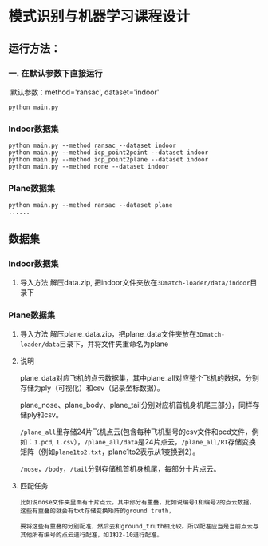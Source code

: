 # 模式识别与机器学习课程设计

## 运行方法：
### 一. 在默认参数下直接运行

​		默认参数：method='ransac', dataset='indoor'

```shell
python main.py
```

### Indoor数据集
```shell
python main.py --method ransac --dataset indoor
python main.py --method icp_point2point --dataset indoor
python main.py --method icp_point2plane --dataset indoor
python main.py --method none --dataset indoor
```

### Plane数据集
```shell
python main.py --method ransac --dataset plane
......
```

## 数据集
### Indoor数据集
1. 导入方法
    	解压data.zip, 把indoor文件夹放在`3Dmatch-loader/data/indoor`目录下
### Plane数据集
1. 导入方法
    	解压plane_data.zip，把plane_data文件夹放在`3Dmatch-loader/data`目录下，并将文件夹重命名为plane

2. 说明

    ​	plane_data对应飞机的点云数据集，其中plane_all对应整个飞机的数据，分别存储为ply（可视化）和csv（记录坐标数据）。

    ​	plane_nose、plane_body、plane_tail分别对应机首机身机尾三部分，同样存储ply和csv。

    ​	`/plane_all`里存储24片飞机点云(包含每种飞机型号的csv文件和pcd文件，例如：`1.pcd`, `1.csv`），`/plane_all/data`是24片点云，`/plane_all/RT`存储变换矩阵（例如`plane1to2.txt`，plane1to2表示从1变换到2）。

    ​	`/nose`，`/body`，`/tail`分别存储机首机身机尾，每部分十片点云。

3. 匹配任务
   
       比如说nose文件夹里面有十片点云，其中部分有重叠，比如说编号1和编号2的点云数据，这些有重叠的就会有txt存储变换矩阵的ground truth，

       要将这些有重叠的分别配准，然后去和ground_truth相比较。所以配准应当是当前点云与其他所有编号的点云进行配准，如1和2-10进行配准。



